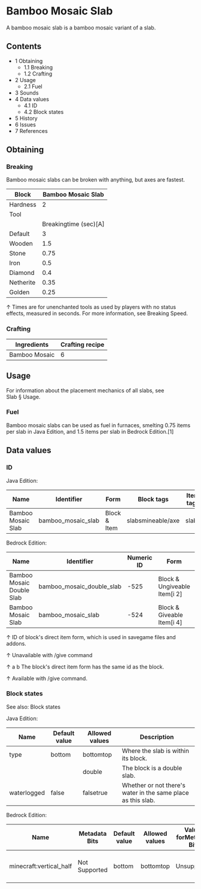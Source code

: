 # Bamboo Mosaic Slab
A bamboo mosaic slab is a bamboo mosaic variant of a slab.

## Contents
- 1 Obtaining
	- 1.1 Breaking
	- 1.2 Crafting
- 2 Usage
	- 2.1 Fuel
- 3 Sounds
- 4 Data values
	- 4.1 ID
	- 4.2 Block states
- 5 History
- 6 Issues
- 7 References

## Obtaining
### Breaking
Bamboo mosaic slabs can be broken with anything, but axes are fastest.

| Block     | Bamboo Mosaic Slab    |
|-----------|-----------------------|
| Hardness  | 2                     |
| Tool      |                       |
|           | Breakingtime (sec)[A] |
| Default   | 3                     |
| Wooden    | 1.5                   |
| Stone     | 0.75                  |
| Iron      | 0.5                   |
| Diamond   | 0.4                   |
| Netherite | 0.35                  |
| Golden    | 0.25                  |


↑ Times are for unenchanted tools as used by players with no status effects, measured in seconds. For more information, see Breaking Speed.


### Crafting
| Ingredients   | Crafting recipe |
|---------------|-----------------|
| Bamboo Mosaic | 6               |

## Usage
For information about the placement mechanics of all slabs, see Slab § Usage.

### Fuel
Bamboo mosaic slabs can be used as fuel in furnaces, smelting 0.75 items per slab in Java Edition, and 1.5 items per slab in Bedrock Edition.[1]

## Data values
### ID
Java Edition:

| Name               | Identifier         | Form         | Block tags        | Item tags | Translation key                    |
|--------------------|--------------------|--------------|-------------------|-----------|------------------------------------|
| Bamboo Mosaic Slab | bamboo_mosaic_slab | Block & Item | slabsmineable/axe | slabs     | block.minecraft.bamboo_mosaic_slab |

Bedrock Edition:

| Name                      | Identifier                | Numeric ID | Form                         | Item ID[i 1]   | Translation key              |
|---------------------------|---------------------------|------------|------------------------------|----------------|------------------------------|
| Bamboo Mosaic Double Slab | bamboo_mosaic_double_slab | -525       | Block & Ungiveable Item[i 2] | Identical[i 3] | —                            |
| Bamboo Mosaic Slab        | bamboo_mosaic_slab        | -524       | Block & Giveable Item[i 4]   | Identical[i 3] | tile.bamboo_mosaic_slab.name |


↑ ID of block's direct item form, which is used in savegame files and addons.

↑ Unavailable with /give command

↑ a b The block's direct item form has the same id as the block.

↑ Available with /give command.


### Block states
See also: Block states

Java Edition:

| Name        | Default value | Allowed values | Description                                                  |
|-------------|---------------|----------------|--------------------------------------------------------------|
| type        | bottom        | bottomtop      | Where the slab is within its block.                          |
|             |               | double         | The block is a double slab.                                  |
| waterlogged | false         | falsetrue      | Whether or not there's water in the same place as this slab. |

Bedrock Edition:

| Name                    | Metadata Bits | Default value | Allowed values | Values forMetadata Bits | Description                         |
|-------------------------|---------------|---------------|----------------|-------------------------|-------------------------------------|
| minecraft:vertical_half | Not Supported | bottom        | bottomtop      | Unsupported             | Where the slab is within its block. |




